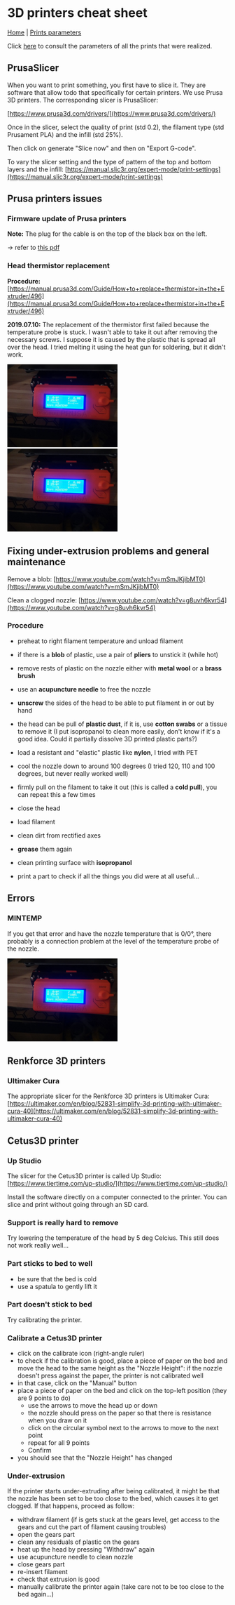 # 3D printers cheat sheet

[Home](../../../README.md) | [Prints parameters](./printsParameters.md)

Click [here](./printsParameters.md) to consult the parameters of all the prints that were realized.

## PrusaSlicer

When you want to print something, you first have to slice it. They are software that allow todo that specifically for certain printers. We use Prusa 3D printers. The corresponding slicer is PrusaSlicer:

[https://www.prusa3d.com/drivers/](https://www.prusa3d.com/drivers/)

Once in the slicer, select the quality of print (std 0.2), the filament type (std Prusament PLA) and the infill (std 25%).

Then click on generate "Slice now" and then on "Export G-code".

To vary the slicer setting and the type of pattern of the top and bottom layers and the infill: [https://manual.slic3r.org/expert-mode/print-settings](https://manual.slic3r.org/expert-mode/print-settings)

## Prusa printers issues

### Firmware update of Prusa printers

**Note:** The plug for the cable is on the top of the black box on the left.

-> refer to [this pdf](./Firmware_upgrade_guide_EN.pdf)

### Head thermistor replacement

**Procedure:** [https://manual.prusa3d.com/Guide/How+to+replace+thermistor+in+the+Extruder/496](https://manual.prusa3d.com/Guide/How+to+replace+thermistor+in+the+Extruder/496)

**2019.07.10:** The replacement of the thermistor first failed because the temperature probe is stuck. I wasn't able to take it out after removing the necessary screws. I suppose it is caused by the plastic that is spread all over the head. I tried melting it using the heat gun for soldering, but it didn't work.

<img src="./prusa_errors/error_mintemp.jpg" alt="mintemp error prusa printer" width="50%" class="center">

<img src="./prusa_errors/error_mintemp.jpg" alt="mintemp error prusa printer" width="50%" class="center">

## Fixing under-extrusion problems and general maintenance

Remove a blob: [https://www.youtube.com/watch?v=mSmJKjibMT0](https://www.youtube.com/watch?v=mSmJKjibMT0)

Clean a clogged nozzle: [https://www.youtube.com/watch?v=g8uvh6kvr54](https://www.youtube.com/watch?v=g8uvh6kvr54)

### Procedure

- preheat to right filament temperature and unload filament
- if there is a **blob** of plastic, use a pair of **pliers** to unstick it (while hot)
- remove rests of plastic on the nozzle either with **metal wool** or a **brass brush**
- use an **acupuncture needle** to free the nozzle

- **unscrew** the sides of the head to be able to put filament in or out by hand
- the head can be pull of **plastic dust**, if it is, use **cotton swabs** or a tissue to remove it (I put isopropanol to clean more easily, don't know if it's a good idea. Could it partially dissolve 3D printed plastic parts?)
- load a resistant and "elastic" plastic like **nylon**, I tried with PET
- cool the nozzle down to around 100 degrees (I tried 120, 110 and 100 degrees, but never really worked well)
- firmly pull on the filament to take it out (this is called a **cold pull**), you can repeat this a few times
- close the head
- load filament

- clean dirt from rectified axes
- **grease** them again
- clean printing surface with **isopropanol**

- print a part to check if all the things you did were at all useful...

## Errors

### MINTEMP

If you get that error and have the nozzle temperature that is 0/0°, there probably is a connection problem at the level of the temperature probe of the nozzle.

<img src="./prusa_errors/error_mintemp.jpg" alt="mintemp error prusa printer" width="50%" class="center">

## Renkforce 3D printers

### Ultimaker Cura

The appropriate slicer for the Renkforce 3D printers is Ultimaker Cura:
[https://ultimaker.com/en/blog/52831-simplify-3d-printing-with-ultimaker-cura-40](https://ultimaker.com/en/blog/52831-simplify-3d-printing-with-ultimaker-cura-40)

## Cetus3D printer

### Up Studio

The slicer for the Cetus3D printer is called Up Studio:
[https://www.tiertime.com/up-studio/](https://www.tiertime.com/up-studio/)

Install the software directly on a computer connected to the printer. You can slice and print without going through an SD card.

### Support is really hard to remove

Try lowering the temperature of the head by 5 deg Celcius. This still does not work really well...

### Part sticks to bed to well

- be sure that the bed is cold
- use a spatula to gently lift it

### Part doesn't stick to bed

Try calibrating the printer.

### Calibrate a Cetus3D printer

- click on the calibrate icon (right-angle ruler)
- to check if the calibration is good, place a piece of paper on the bed and move the head to the same height as the "Nozzle Height": if the nozzle doesn't press against the paper, the printer is not calibrated well
- in that case, click on the "Manual" button
- place a piece of paper on the bed and click on the top-left position (they are 9 points to do)
  - use the arrows to move the head up or down
  - the nozzle should press on the paper so that there is resistance when you draw on it
  - click on the circular symbol next to the arrows to move to the next point
  - repeat for all 9 points
  - Confirm
- you should see that the "Nozzle Height" has changed

### Under-extrusion

If the printer starts under-extruding after being calibrated, it might be that the nozzle has been set to be too close to the bed, which causes it to get clogged. If that happens, proceed as follow:
- withdraw filament (if is gets stuck at the gears level, get access to the gears and cut the part of filament causing troubles)
- open the gears part
- clean any residuals of plastic on the gears
- heat up the head by pressing "Withdraw" again
- use acupuncture needle to clean nozzle
- close gears part
- re-insert filament
- check that extrusion is good
- manually calibrate the printer again (take care not to be too close to the bed again...)